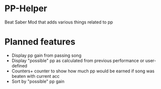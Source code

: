 # PP-Helper
Beat Saber Mod that adds various things related to pp

# Planned features
  - Display pp gain from passing song
  - Display "possible" pp as calculated from previous performance or user-defined
  - Counters+ counter to show how much pp would be earned if song was beaten with current acc
  - Sort by "possible" pp gain
